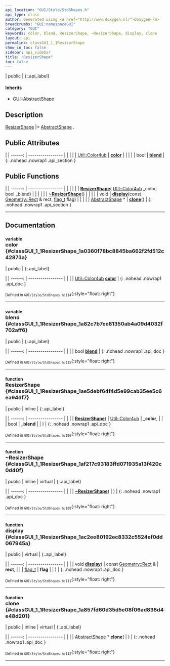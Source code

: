 ```yaml
---
api_location: "GUI/Style/StdShapes.h"
api_type: class
author: Generated using <a href="http://www.doxygen.nl/">Doxygen</a>
breadcrumbs: "GUI:namespaceGUI"
category: "GUI"
keywords: color, blend, ResizerShape, ~ResizerShape, display, clone
layout: api
permalink: classGUI_1_1ResizerShape
show_in_toc: false
sidebar: api_sidebar
title: "ResizerShape"
toc: false
---
```


| public |
{:.api_label}

#### Inherits

* [GUI::AbstractShape](classGUI_1_1AbstractShape)


## Description

[ResizerShape](classGUI_1_1ResizerShape) |> [AbstractShape](classGUI_1_1AbstractShape) .



## Public Attributes

|
| ------: | ----------------- |
|  | |
| [Util::Color4ub](classUtil_1_1Color4ub) | **[color](#classGUI_1_1ResizerShape_1a0360f78bc8845ba662f2fd512c42873a)**  |
|  | |
| bool | **[blend](#classGUI_1_1ResizerShape_1a82c7b7ee81350ab4a09d4032f702aff6)**  |
{: .nohead .nowrap1 .api_section }


## Public Functions

|
| ------: | ----------------- |
|  | |
|  | **[ResizerShape](#classGUI_1_1ResizerShape_1ae5debf64f4d5e99cab35ee5c6ea94df7)**( [Util::Color4ub](classUtil_1_1Color4ub)  _color, bool _blend) |
|  | |
|  | **[~ResizerShape](#classGUI_1_1ResizerShape_1af217c93183ffd071935a13f420c0d40f)**() |
|  | |
| void | **[display](#classGUI_1_1ResizerShape_1ac2ee80192ec8332c5524ef0dd067945a)**(const [Geometry::Rect](namespaceGeometry#namespaceGeometry_1acedeea2f6bddd99f077df6f73901a875) & rect,  [flag_t](classGUI_1_1AbstractShape#classGUI_1_1AbstractShape_1a30ae7217ac48efbb16cf6053706fead5)  flag) |
|  | |
| [AbstractShape](classGUI_1_1AbstractShape) * | **[clone](#classGUI_1_1ResizerShape_1a857fd60d35d5e08f06ad838d4e48d201)**() |
{: .nohead .nowrap1 .api_section }


-------------------------------------------------------------------

## Documentation

### <small>variable</small><br/> color {#classGUI_1_1ResizerShape_1a0360f78bc8845ba662f2fd512c42873a}

| public |
{:.api_label}

|
| ------: | ----------------- |
|  |
| [Util::Color4ub](classUtil_1_1Color4ub) **[color](#classGUI_1_1ResizerShape_1a0360f78bc8845ba662f2fd512c42873a)**  |
{: .nohead .nowrap1 .api_doc }





<sub>Defined in `GUI/Style/StdShapes.h:114`</sub>{:style="float: right"}

-------------------------------------------------------------------

### <small>variable</small><br/> blend {#classGUI_1_1ResizerShape_1a82c7b7ee81350ab4a09d4032f702aff6}

| public |
{:.api_label}

|
| ------: | ----------------- |
|  |
| bool **[blend](#classGUI_1_1ResizerShape_1a82c7b7ee81350ab4a09d4032f702aff6)**  |
{: .nohead .nowrap1 .api_doc }





<sub>Defined in `GUI/Style/StdShapes.h:115`</sub>{:style="float: right"}

-------------------------------------------------------------------

### <small>function</small><br/> ResizerShape {#classGUI_1_1ResizerShape_1ae5debf64f4d5e99cab35ee5c6ea94df7}

| public | inline |
{:.api_label}

|
| ------: | ----------------- |
|  |
|  **[ResizerShape](#classGUI_1_1ResizerShape_1ae5debf64f4d5e99cab35ee5c6ea94df7)**( |  [Util::Color4ub](classUtil_1_1Color4ub)  | **_color**, |
| | bool | **_blend** |
|   ) |
{: .nohead .nowrap1 .api_doc }





<sub>Defined in `GUI/Style/StdShapes.h:106`</sub>{:style="float: right"}

-------------------------------------------------------------------

### <small>function</small><br/> ~ResizerShape {#classGUI_1_1ResizerShape_1af217c93183ffd071935a13f420c0d40f}

| public | inline | virtual |
{:.api_label}

|
| ------: | ----------------- |
|  |
|  **[~ResizerShape](#classGUI_1_1ResizerShape_1af217c93183ffd071935a13f420c0d40f)**( |  ) |
{: .nohead .nowrap1 .api_doc }





<sub>Defined in `GUI/Style/StdShapes.h:108`</sub>{:style="float: right"}

-------------------------------------------------------------------

### <small>function</small><br/> display {#classGUI_1_1ResizerShape_1ac2ee80192ec8332c5524ef0dd067945a}

| public | virtual |
{:.api_label}

|
| ------: | ----------------- |
|  |
| void **[display](#classGUI_1_1ResizerShape_1ac2ee80192ec8332c5524ef0dd067945a)**( | const [Geometry::Rect](namespaceGeometry#namespaceGeometry_1acedeea2f6bddd99f077df6f73901a875) & | **rect**, |
| |  [flag_t](classGUI_1_1AbstractShape#classGUI_1_1AbstractShape_1a30ae7217ac48efbb16cf6053706fead5)  | **flag** |
|   ) |
{: .nohead .nowrap1 .api_doc }





<sub>Defined in `GUI/Style/StdShapes.h:111`</sub>{:style="float: right"}

-------------------------------------------------------------------

### <small>function</small><br/> clone {#classGUI_1_1ResizerShape_1a857fd60d35d5e08f06ad838d4e48d201}

| public | inline | virtual |
{:.api_label}

|
| ------: | ----------------- |
|  |
| [AbstractShape](classGUI_1_1AbstractShape) * **[clone](#classGUI_1_1ResizerShape_1a857fd60d35d5e08f06ad838d4e48d201)**( |  ) |
{: .nohead .nowrap1 .api_doc }





<sub>Defined in `GUI/Style/StdShapes.h:112`</sub>{:style="float: right"}

-------------------------------------------------------------------

